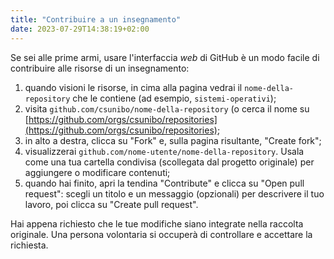 ```yaml
---
title: "Contribuire a un insegnamento"
date: 2023-07-29T14:38:19+02:00
---
```


Se sei alle prime armi, usare l'interfaccia _web_ di GitHub è un modo facile di
contribuire alle risorse di un insegnamento:

1. quando visioni le risorse, in cima alla pagina vedrai il
   `nome-della-repository` che le contiene (ad esempio, `sistemi-operativi`);
2. visita `github.com/csunibo/nome-della-repository` (o cerca il nome su
   [https://github.com/orgs/csunibo/repositories](https://github.com/orgs/csunibo/repositories);
3. in alto a destra, clicca su "Fork" e, sulla pagina risultante, "Create fork";
4. visualizzerai `github.com/nome-utente/nome-della-repository`. Usala come una
   tua cartella condivisa (scollegata dal progetto originale) per aggiungere o
   modificare contenuti;
5. quando hai finito, apri la tendina "Contribute" e clicca su "Open pull
   request": scegli un titolo e un messaggio (opzionali) per descrivere il tuo
   lavoro, poi clicca su "Create pull request".

Hai appena richiesto che le tue modifiche siano integrate nella raccolta
originale. Una persona volontaria si occuperà di controllare e accettare la
richiesta.
